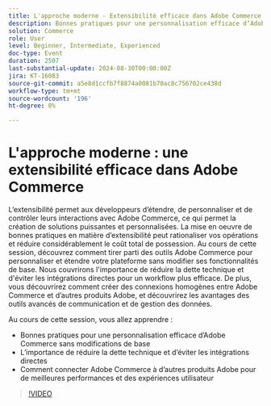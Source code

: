 ```yaml
---
title: L'approche moderne - Extensibilité efficace dans Adobe Commerce
description: Bonnes pratiques pour une personnalisation efficace d’Adobe Commerce sans modifications de base L’importance de réduire la dette technique et d’éviter les intégrations directes Comment connecter Adobe Commerce à d’autres produits d’Adobe pour de meilleures performances et des expériences utilisateur
solution: Commerce
role: User
level: Beginner, Intermediate, Experienced
doc-type: Event
duration: 2507
last-substantial-update: 2024-08-30T00:00:00Z
jira: KT-16083
source-git-commit: a5e8d1ccfb7f8874a0081b70ac8c756702ce438d
workflow-type: tm+mt
source-wordcount: '196'
ht-degree: 0%

---
```



# L&#39;approche moderne : une extensibilité efficace dans Adobe Commerce

L’extensibilité permet aux développeurs d’étendre, de personnaliser et de contrôler leurs interactions avec Adobe Commerce, ce qui permet la création de solutions puissantes et personnalisées. La mise en oeuvre de bonnes pratiques en matière d’extensibilité peut rationaliser vos opérations et réduire considérablement le coût total de possession. Au cours de cette session, découvrez comment tirer parti des outils Adobe Commerce pour personnaliser et étendre votre plateforme sans modifier ses fonctionnalités de base. Nous couvrirons l&#39;importance de réduire la dette technique et d&#39;éviter les intégrations directes pour un workflow plus efficace. De plus, vous découvrirez comment créer des connexions homogènes entre Adobe Commerce et d’autres produits Adobe, et découvrirez les avantages des outils avancés de communication et de gestion des données.

Au cours de cette session, vous allez apprendre :

* Bonnes pratiques pour une personnalisation efficace d’Adobe Commerce sans modifications de base
* L’importance de réduire la dette technique et d’éviter les intégrations directes
* Comment connecter Adobe Commerce à d’autres produits Adobe pour de meilleures performances et des expériences utilisateur

>[!VIDEO](https://video.tv.adobe.com/v/3433147/?learn=on)
